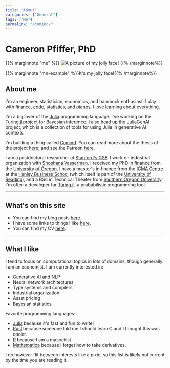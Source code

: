 ```yaml
---
title: "About"
categories: ["General"]
tags: ["Me"]
permalink: "/comind/"
---
```


# Cameron Pfiffer, PhD

{{% marginnote "me" %}}
![A picture of my jolly face!](/profile.jpg)
{{% /marginnote%}}


{{% marginnote "mn-example" %}}It's my jolly face!{{% /marginnote%}}

## About me

I'm an engineer, statistician, economics, and hammock enthusiast. I play with finance, [code](https://www.github.com/cpfiffer), 
statistics, and [pianos](https://www.youtube.com/channel/UCTcsdFvTCGyJ8vSp3iHuTyg?view_as=subscriber). I love learning
about everything.

I'm a big lover of the [Julia](https://julialang.org/) programming language. I've working on the [Turing.jl](https://turinglang.org/stable/)
project for Bayesian inference. I also head up the [JuliaGenAI](http://juliagenai.org/) project, which is a collection of tools for
using Julia in generative AI contexts.

I'm building a thing called [Comind](https://www.comind.me). You can read more about the thesis of the project [here](/2024/02/23/comind/),
and see the Patreon [here](https://www.patreon.com/comind).

I am a postdoctoral researcher at [Stanford's GSB](https://www.gsb.stanford.edu/). 
I work on industrial organization with [Shoshana Vasserman](https://shoshanavasserman.com/). 
I received my PhD in finance from the [University of Oregon](https://business.uoregon.edu/phd/concentrations/finance). 
I have a master's in finance from the [ICMA Centre](http://www.icmacentre.ac.uk/) at the [Henley Business School](http://www.henley.ac.uk/) 
(which itself is part of the [University of Reading](https://www.reading.ac.uk/)), and a BSc in Technical Theater 
from [Southern Oregon University](https://sou.edu/). I'm often a developer for [Turing.jl](https://turing.ml), a probabilistic programming tool.

---

## What's on this site

- You can find my blog posts [here](/blog/).
- I have some links to things I like [here](/links/).
- You can find my CV [here](/cv/cv.pdf).

---


## What I like

I tend to focus on computational topics in lots of domains, though generally I am an economist. I am currently interested in:

* Generative AI and NLP
* Neural network architectures
* Type systems and compilers
* Industrial organization
* Asset pricing
* Bayesian statistics

Favorite programming languages:

* [Julia](https://julialang.org/) because it's fast and fun to write!
* [Rust](https://www.rust-lang.org/en-US/) because someone told me I should learn C and I thought this was cooler.
* [R](https://www.r-project.org/) because I am a masochist.
* [Mathematica](https://www.wolfram.com/mathematica/) because I forget how to take derivatives.

I do however flit between interests like a pixie, so this list is likely not current by the time you are reading it.

